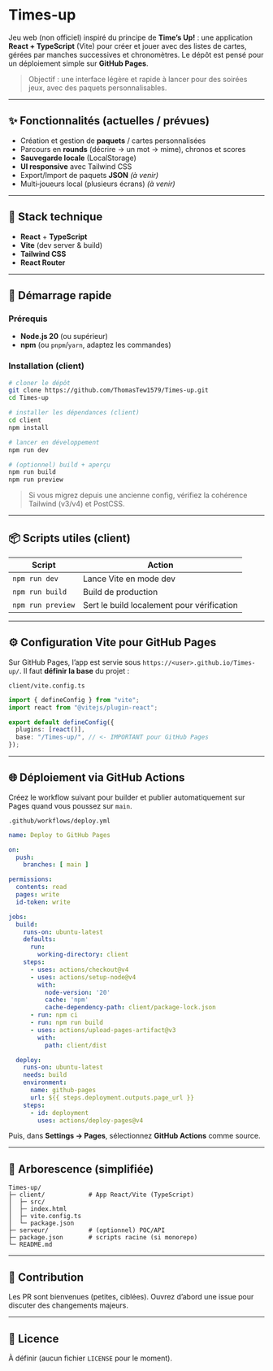 # Times-up

Jeu web (non officiel) inspiré du principe de **Time’s Up!** : une application **React + TypeScript** (Vite) pour créer et jouer avec des listes de cartes, gérées par manches successives et chronomètres. Le dépôt est pensé pour un déploiement simple sur **GitHub Pages**.

> Objectif : une interface légère et rapide à lancer pour des soirées jeux, avec des paquets personnalisables.

---

## ✨ Fonctionnalités (actuelles / prévues)

- Création et gestion de **paquets** / cartes personnalisées
- Parcours en **rounds** (décrire → un mot → mime), chronos et scores
- **Sauvegarde locale** (LocalStorage)
- **UI responsive** avec Tailwind CSS
- Export/Import de paquets **JSON** *(à venir)*
- Multi‑joueurs local (plusieurs écrans) *(à venir)*

---

## 🧱 Stack technique

- **React** + **TypeScript**
- **Vite** (dev server & build)
- **Tailwind CSS**
- **React Router**

---

## 🚀 Démarrage rapide

### Prérequis
- **Node.js 20** (ou supérieur)
- **npm** (ou `pnpm`/`yarn`, adaptez les commandes)

### Installation (client)

```bash
# cloner le dépôt
git clone https://github.com/ThomasTew1579/Times-up.git
cd Times-up

# installer les dépendances (client)
cd client
npm install

# lancer en développement
npm run dev

# (optionnel) build + aperçu
npm run build
npm run preview
```

> Si vous migrez depuis une ancienne config, vérifiez la cohérence Tailwind (v3/v4) et PostCSS.

---

## 📦 Scripts utiles (client)

| Script            | Action                                    |
|-------------------|-------------------------------------------|
| `npm run dev`     | Lance Vite en mode dev                    |
| `npm run build`   | Build de production                       |
| `npm run preview` | Sert le build localement pour vérification |

---

## ⚙️ Configuration Vite pour GitHub Pages

Sur GitHub Pages, l’app est servie sous `https://<user>.github.io/Times-up/`. Il faut **définir la base** du projet :

`client/vite.config.ts`
```ts
import { defineConfig } from "vite";
import react from "@vitejs/plugin-react";

export default defineConfig({
  plugins: [react()],
  base: "/Times-up/", // <- IMPORTANT pour GitHub Pages
});
```

---

## 🌐 Déploiement via GitHub Actions

Créez le workflow suivant pour builder et publier automatiquement sur Pages quand vous poussez sur `main`.

`.github/workflows/deploy.yml`
```yml
name: Deploy to GitHub Pages

on:
  push:
    branches: [ main ]

permissions:
  contents: read
  pages: write
  id-token: write

jobs:
  build:
    runs-on: ubuntu-latest
    defaults:
      run:
        working-directory: client
    steps:
      - uses: actions/checkout@v4
      - uses: actions/setup-node@v4
        with:
          node-version: '20'
          cache: 'npm'
          cache-dependency-path: client/package-lock.json
      - run: npm ci
      - run: npm run build
      - uses: actions/upload-pages-artifact@v3
        with:
          path: client/dist

  deploy:
    runs-on: ubuntu-latest
    needs: build
    environment:
      name: github-pages
      url: ${{ steps.deployment.outputs.page_url }}
    steps:
      - id: deployment
        uses: actions/deploy-pages@v4
```

Puis, dans **Settings → Pages**, sélectionnez **GitHub Actions** comme source.

---

## 📁 Arborescence (simplifiée)

```
Times-up/
├─ client/            # App React/Vite (TypeScript)
│  ├─ src/
│  ├─ index.html
│  ├─ vite.config.ts
│  └─ package.json
├─ serveur/           # (optionnel) POC/API
├─ package.json       # scripts racine (si monorepo)
└─ README.md
```

---

## 🤝 Contribution

Les PR sont bienvenues (petites, ciblées). Ouvrez d’abord une issue pour discuter des changements majeurs.

---

## 📜 Licence

À définir (aucun fichier `LICENSE` pour le moment).
